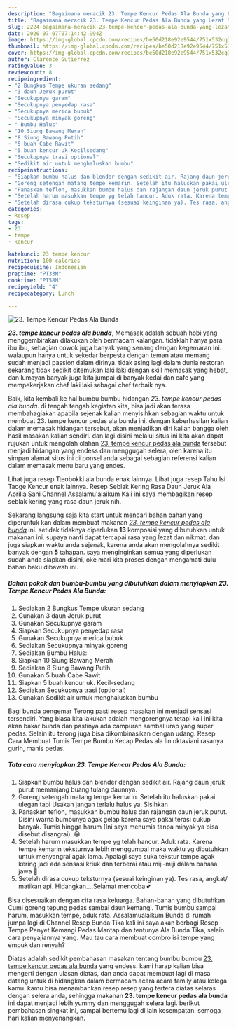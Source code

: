 ```yaml
---
description: "Bagaimana meracik 23. Tempe Kencur Pedas Ala Bunda yang Lezat Sekali"
title: "Bagaimana meracik 23. Tempe Kencur Pedas Ala Bunda yang Lezat Sekali"
slug: 2224-bagaimana-meracik-23-tempe-kencur-pedas-ala-bunda-yang-lezat-sekali
date: 2020-07-07T07:14:42.994Z
image: https://img-global.cpcdn.com/recipes/be50d218e92e9544/751x532cq70/23-tempe-kencur-pedas-ala-bunda-foto-resep-utama.jpg
thumbnail: https://img-global.cpcdn.com/recipes/be50d218e92e9544/751x532cq70/23-tempe-kencur-pedas-ala-bunda-foto-resep-utama.jpg
cover: https://img-global.cpcdn.com/recipes/be50d218e92e9544/751x532cq70/23-tempe-kencur-pedas-ala-bunda-foto-resep-utama.jpg
author: Clarence Gutierrez
ratingvalue: 3
reviewcount: 8
recipeingredient:
- "2 Bungkus Tempe ukuran sedang"
- "3 daun Jeruk purut"
- "Secukupnya garam"
- "Secukupnya penyedap rasa"
- "Secukupnya merica bubuk"
- "Secukupnya minyak goreng"
- " Bumbu Halus"
- "10 Siung Bawang Merah"
- "8 Siung Bawang Putih"
- "5 buah Cabe Rawit"
- "5 buah kencur uk Kecilsedang"
- "Secukupnya trasi optional"
- "Sedikit air untuk menghaluskan bumbu"
recipeinstructions:
- "Siapkan bumbu halus dan blender dengan sedikit air. Rajang daun jeruk purut memanjang buang tulang daunnya."
- "Goreng setengah matang tempe kemarin. Setelah itu haluskan pakai ulegan tapi Usakan jangan terlalu halus ya. Sisihkan"
- "Panaskan teflon, masukkan bumbu halus dan rajangan daun jeruk purut. Disini warna bumbunya agak gelap karena saya pakai terasi cukup banyak. Tumis hingga harum (Ini saya menumis tanpa minyak ya bisa disebut disangrai). 😁"
- "Setelah harum masukkan tempe yg telah hancur. Aduk rata. Karena tempe kemarin teksturnya lebih menggumpal maka waktu yg dibutuhkan untuk menyangrai agak lama. Apalagi saya suka tekstur tempe agak kering jadi ada sensasi kriuk dan terberai atau miji-miji dalam bahasa jawa 🤭"
- "Setelah dirasa cukup teksturnya (sesuai keinginan ya). Tes rasa, angkat/ matikan api. Hidangkan....Selamat mencoba 💕"
categories:
- Resep
tags:
- 23
- tempe
- kencur

katakunci: 23 tempe kencur 
nutrition: 100 calories
recipecuisine: Indonesian
preptime: "PT33M"
cooktime: "PT58M"
recipeyield: "4"
recipecategory: Lunch

---
```



![23. Tempe Kencur Pedas Ala Bunda](https://img-global.cpcdn.com/recipes/be50d218e92e9544/751x532cq70/23-tempe-kencur-pedas-ala-bunda-foto-resep-utama.jpg)

<b><i>23. tempe kencur pedas ala bunda</i></b>, Memasak adalah sebuah hobi yang menggembirakan dilakukan oleh bermacam kalangan. tidaklah hanya para ibu ibu, sebagian cowok juga banyak yang senang dengan kegemaran ini. walaupun hanya untuk sekedar berpesta dengan teman atau memang sudah menjadi passion dalam dirinya. tidak asing lagi dalam dunia restoran sekarang tidak sedikit ditemukan laki laki dengan skill memasak yang hebat, dan lumayan banyak juga kita jumpai di banyak kedai dan cafe yang mempekerjakan chef laki laki sebagai chef terbaik nya.

Baik, kita kembali ke hal bumbu bumbu hidangan <i>23. tempe kencur pedas ala bunda</i>. di tengah tengah kegiatan kita, bisa jadi akan terasa membahagiakan apabila sejenak kalian menyisihkan sebagian waktu untuk membuat 23. tempe kencur pedas ala bunda ini. dengan keberhasilan kalian dalam memasak hidangan tersebut, akan menjadikan diri kalian bangga oleh hasil masakan kalian sendiri. dan lagi disini melalui situs ini kita akan dapat rujukan untuk mengolah olahan <u>23. tempe kencur pedas ala bunda</u> tersebut menjadi hidangan yang endess dan menggugah selera, oleh karena itu simpan alamat situs ini di ponsel anda sebagai sebagian referensi kalian dalam memasak menu baru yang endes.

Lihat juga resep Tteobokki ala bunda enak lainnya. Lihat juga resep Tahu Isi Taoge Kencur enak lainnya. Resep Seblak Kering Rasa Daun Jeruk Ala Aprilia Sani Channel Assalamu&#39;alaikum Kali ini saya membagikan resep seblak kering yang rasa daun jeruk nih.


Sekarang langsung saja kita start untuk mencari bahan bahan yang diperuntuk kan dalam membuat makanan <u><i>23. tempe kencur pedas ala bunda</i></u> ini. setidak tidaknya diperlukan <b>13</b> komposisi yang dibutuhkan untuk makanan ini. supaya nanti dapat tercapai rasa yang lezat dan nikmat. dan juga siapkan waktu anda sejenak, karena anda akan mengolahnya sedikit banyak dengan <b>5</b> tahapan. saya menginginkan semua yang diperlukan sudah anda siapkan disini, oke mari kita proses dengan mengamati dulu bahan baku dibawah ini.

<!--inarticleads1-->

##### Bahan pokok dan bumbu-bumbu yang dibutuhkan dalam menyiapkan 23. Tempe Kencur Pedas Ala Bunda:

1. Sediakan 2 Bungkus Tempe ukuran sedang
1. Gunakan 3 daun Jeruk purut
1. Gunakan Secukupnya garam
1. Siapkan Secukupnya penyedap rasa
1. Gunakan Secukupnya merica bubuk
1. Sediakan Secukupnya minyak goreng
1. Sediakan  Bumbu Halus:
1. Siapkan 10 Siung Bawang Merah
1. Sediakan 8 Siung Bawang Putih
1. Gunakan 5 buah Cabe Rawit
1. Siapkan 5 buah kencur uk. Kecil-sedang
1. Sediakan Secukupnya trasi (optional)
1. Gunakan Sedikit air untuk menghaluskan bumbu


Bagi bunda pengemar Terong pasti resep masakan ini menjadi sensasi tersendiri. Yang biasa kita lakukan adalah mengorengnya tetapi kali ini kita akan bakar bunda dan pastinya ada campuran sambal urap yang super pedas. Selain itu terong juga bisa dikombinasikan dengan udang. Resep Cara Membuat Tumis Tempe Bumbu Kecap Pedas ala lin oktaviani rasanya gurih, manis pedas. 

<!--inarticleads2-->

##### Tata cara menyiapkan 23. Tempe Kencur Pedas Ala Bunda:

1. Siapkan bumbu halus dan blender dengan sedikit air. Rajang daun jeruk purut memanjang buang tulang daunnya.
1. Goreng setengah matang tempe kemarin. Setelah itu haluskan pakai ulegan tapi Usakan jangan terlalu halus ya. Sisihkan
1. Panaskan teflon, masukkan bumbu halus dan rajangan daun jeruk purut. Disini warna bumbunya agak gelap karena saya pakai terasi cukup banyak. Tumis hingga harum (Ini saya menumis tanpa minyak ya bisa disebut disangrai). 😁
1. Setelah harum masukkan tempe yg telah hancur. Aduk rata. Karena tempe kemarin teksturnya lebih menggumpal maka waktu yg dibutuhkan untuk menyangrai agak lama. Apalagi saya suka tekstur tempe agak kering jadi ada sensasi kriuk dan terberai atau miji-miji dalam bahasa jawa 🤭
1. Setelah dirasa cukup teksturnya (sesuai keinginan ya). Tes rasa, angkat/ matikan api. Hidangkan....Selamat mencoba 💕


Bisa disesuaikan dengan cita rasa keluarga. Bahan-bahan yang dibutuhkan Cumi goreng tepung pedas sambal daun kemangi. Tumis bumbu sampai harum, masukkan tempe, aduk rata. Assalamualaikum Bunda di rumah jumpa lagi di Channel Resep Bunda Tika kali ini saya akan berbagi Resep Tempe Penyet Kemangi Pedas Mantap dan tentunya Ala Bunda Tika, selain cara penyajiannya yang. Mau tau cara membuat combro isi tempe yang empuk dan renyah? 

Diatas adalah sedikit pembahasan masakan tentang bumbu bumbu <u>23. tempe kencur pedas ala bunda</u> yang endess. kami harap kalian bisa mengerti dengan ulasan diatas, dan anda dapat membuat lagi di masa datang untuk di hidangkan dalam bermacam acara acara family atau kolega kamu. kamu bisa menambahkan resep resep yang tertera diatas selaras dengan selera anda, sehingga makanan <b>23. tempe kencur pedas ala bunda</b> ini dapat menjadi lebih yummy dan menggugah selera lagi. berikut pembahasan singkat ini, sampai bertemu lagi di lain kesempatan. semoga hari kalian menyenangkan.
